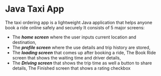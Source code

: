 # Java Taxi App
The taxi ordering app is a lightweight Java application that  helps anyone book a ride online safely and securely It consists of 5 major screens: 

- The ***home screen*** where the user inputs current location and destination, 
- The ***profile screen*** where the use details and trip history are stored, 
- The ***loading screen*** that comes up after booking a ride, The Book Ride screen that shows the waiting time and driver details, 
- The ***Driving screen*** that shows the trip time as well a button to share details, The Finished screen that shows a rating checkbox
